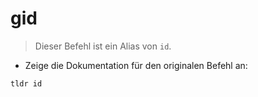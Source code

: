 # gid

> Dieser Befehl ist ein Alias von `id`.

- Zeige die Dokumentation für den originalen Befehl an:

`tldr id`
